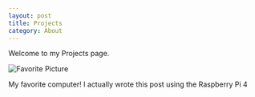 ```yaml
---
layout: post
title: Projects
category: About
---
```


Welcome to my Projects page.

![Favorite Picture](https://raw.githubusercontent.com/CognitiveDave/CognitiveDave.github.io/master/images/DSC_0064%203.JPG)

My favorite computer!  I actually wrote this post using the Raspberry Pi 4
